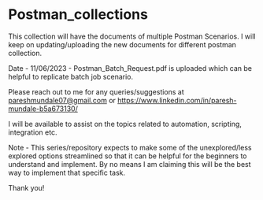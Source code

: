 # Postman_collections

This collection will have the documents of multiple Postman Scenarios. I will keep on updating/uploading the new documents for different postman collection.

Date - 11/06/2023 - Postman_Batch_Request.pdf is uploaded which can be helpful to replicate batch job scenario.

Please reach out to me for any queries/suggestions at
pareshmundale07@gmail.com or
https://www.linkedin.com/in/paresh-mundale-b5a673130/

I will be available to assist on the topics related to automation, scripting, integration etc.


Note - This series/repository expects to make some of the unexplored/less explored options streamlined so that it can be helpful for the beginners to understand and implement.
       By no means I am claiming this will be the best way to implement that specific task.

Thank you!
